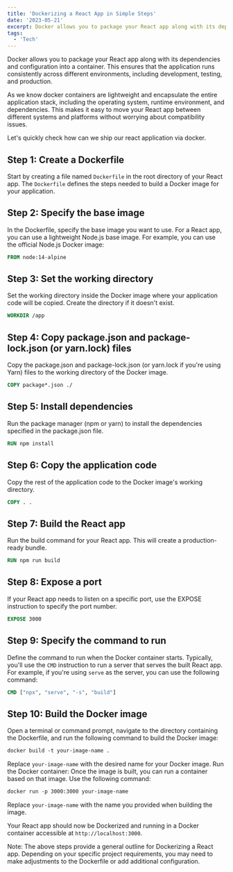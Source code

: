 ```yaml
---
title: 'Dockerizing a React App in Simple Steps'
date: '2023-05-21'
excerpt: Docker allows you to package your React app along with its dependencies and configuration into a container
tags:
  - 'Tech'
---
```


Docker allows you to package your React app along with its dependencies and configuration into a container. This ensures that the application runs consistently across different environments, including development, testing, and production.

As we know docker containers are lightweight and encapsulate the entire application stack, including the operating system, runtime environment, and dependencies. This makes it easy to move your React app between different systems and platforms without worrying about compatibility issues.

Let's quickly check how can we ship our react application via docker.

## Step 1: Create a Dockerfile

Start by creating a file named `Dockerfile` in the root directory of your React app. The `Dockerfile` defines the steps needed to build a Docker image for your application.

## Step 2: Specify the base image

In the Dockerfile, specify the base image you want to use. For a React app, you can use a lightweight Node.js base image. For example, you can use the official Node.js Docker image:

```dockerfile
FROM node:14-alpine
```

## Step 3: Set the working directory

Set the working directory inside the Docker image where your application code will be copied. Create the directory if it doesn't exist.

```dockerfile
WORKDIR /app
```

## Step 4: Copy package.json and package-lock.json (or yarn.lock) files

Copy the package.json and package-lock.json (or yarn.lock if you're using Yarn) files to the working directory of the Docker image.

```dockerfile
COPY package*.json ./
```

## Step 5: Install dependencies

Run the package manager (npm or yarn) to install the dependencies specified in the package.json file.

```dockerfile
RUN npm install
```

## Step 6: Copy the application code

Copy the rest of the application code to the Docker image's working directory.

```dockerfile
COPY . .
```

## Step 7: Build the React app

Run the build command for your React app. This will create a production-ready bundle.

```dockerfile
RUN npm run build
```

## Step 8: Expose a port

If your React app needs to listen on a specific port, use the EXPOSE instruction to specify the port number.

```dockerfile
EXPOSE 3000
```

## Step 9: Specify the command to run

Define the command to run when the Docker container starts. Typically, you'll use the `CMD` instruction to run a server that serves the built React app. For example, if you're using `serve` as the server, you can use the following command:

```dockerfile
CMD ["npx", "serve", "-s", "build"]
```

## Step 10: Build the Docker image

Open a terminal or command prompt, navigate to the directory containing the Dockerfile, and run the following command to build the Docker image:

```dockerfile
docker build -t your-image-name .
```

Replace `your-image-name` with the desired name for your Docker image. Run the Docker container: Once the image is built, you can run a container based on that image. Use the following command:

```dockerfile
docker run -p 3000:3000 your-image-name
```

Replace `your-image-name` with the name you provided when building the image.

Your React app should now be Dockerized and running in a Docker container accessible at `http://localhost:3000`.

Note: The above steps provide a general outline for Dockerizing a React app. Depending on your specific project requirements, you may need to make adjustments to the Dockerfile or add additional configuration.

